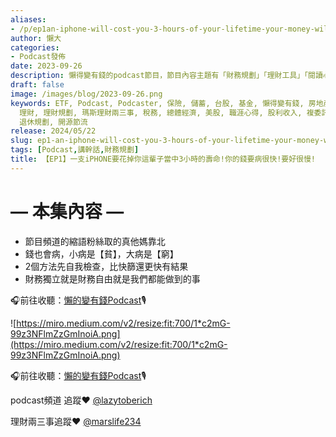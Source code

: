 ```yaml
---
aliases:
- /p/ep1an-iphone-will-cost-you-3-hours-of-your-lifetime-your-money-will-come-and-go-sometimes-quickly-sometimes-slowly/
author: 懶大
categories:
- Podcast發佈
date: 2023-09-26
description: 懶得變有錢的podcast節目，節目內容主題有「財務規劃」「理財工具」「閱讀心得」「職涯與生活」，內容涵蓋了你與金錢會產生的所有關係。如果想要讓自己對「財務規劃」的本質有更進一步的認識，歡迎訂閱、追蹤、分享並歡迎進一步提出你的想法，讓更多人一起財務有規劃、快樂有方法。
draft: false
image: /images/blog/2023-09-26.png
keywords: ETF, Podcast, Podcaster, 保險, 儲蓄, 台股, 基金, 懶得變有錢, 房地產, 投資, 投資理財, 支出, 收入, 月配息,
  理財, 理財規劃, 瑪斯理財兩三事, 稅務, 總體經濟, 美股, 職涯心得, 股利收入, 複委託, 記帳, 讀書心得, 財務規劃, 財商, 貸款, 資產配置,
  退休規劃, 開源節流
release: 2024/05/22
slug: ep1-an-iphone-will-cost-you-3-hours-of-your-lifetime-your-money-will-come-and-go-sometimes-quickly-sometimes-slowly
tags: [Podcast,講幹話,財務規劃]
title: 【EP1】一支iPHONE要花掉你這輩子當中3小時的壽命!你的錢要病很快!要好很慢!
---
```

# — 本集內容 —

- 節目頻道的縮語粉絲取的真他媽靠北
- 錢也會病，小病是【貧】，大病是【窮】
- 2個方法先自我檢查，比快篩還更快有結果
- 財務獨立就是財務自由就是我們都能做到的事

🎧前往收聽：[懶的變有錢Podcast](https://solink.soundon.fm/episode/a9c93fb4-d744-4a5e-96a0-f0bf291d490a)🎙️

![https://miro.medium.com/v2/resize:fit:700/1*c2mG-99z3NFlmZzGmInoiA.png](https://miro.medium.com/v2/resize:fit:700/1*c2mG-99z3NFlmZzGmInoiA.png)

🎧前往收聽：[懶的變有錢Podcast](https://solink.soundon.fm/episode/a9c93fb4-d744-4a5e-96a0-f0bf291d490a)🎙️

podcast頻道 追蹤❤️ [@lazytoberich](https://www.instagram.com/lazytoberich/)

理財兩三事追蹤❤️ [@marslife234](https://www.instagram.com/marslife234/)


